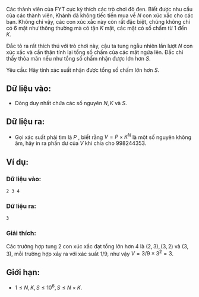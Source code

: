<!--**<center>NGUỒN: Free Contest FYT Code Cup Day 2</center>**-->

Các thành viên của FYT cực kỳ thích các trò chơi đỏ đen. Biết được nhu cầu của các thành viên, Khánh đã không tiếc tiền mua về $N$ con xúc xắc cho các bạn. Không chỉ vậy, các con xúc xắc này còn rất đặc biệt, chúng không chỉ có $6$ mặt như thông thường mà có tận $K$ mặt, các mặt có số chấm từ $1$ đến $K$.

Đắc tỏ ra rất thích thú với trò chơi này, cậu ta tung ngẫu nhiên lần lượt $N$ con xúc xắc và cẩn thận tính lại tổng số chấm của các mặt ngửa lên. Đắc chỉ thấy thỏa mãn nếu như tổng số chấm nhận được lớn hơn $S$.

Yêu cầu: Hãy tính xác suất nhận được tổng số chấm lớn hơn $S$.

## Dữ liệu vào:
- Dòng duy nhất chứa các số nguyên $N, K$ và $S$.

## Dữ liệu ra:
- Gọi xác suất phải tìm là $P$ , biết rằng $V = P ×K^N$ là một số nguyên không âm, hãy in ra phần dư của $V$ khi chia cho $998244353$.

## Ví dụ:
### Dữ liệu vào:
```
2 3 4
```

### Dữ liệu ra:
```
3
```

### Giải thích:
Các trường hợp tung $2$ con xúc xắc đạt tổng lớn hơn $4$ là $(2, 3), (3, 2)$ và $(3, 3)$, mỗi trường hợp xảy ra với xác suất $1/9$, như vậy $V = 3/9 ×3^2 = 3$.

## Giới hạn:
- $1 ≤ N, K, S ≤ 10^6, S ≤ N ×K$.